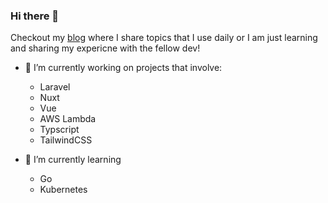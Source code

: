 ### Hi there 👋

Checkout my [blog](https://tannercampbell.com) where I share topics that I use daily or I am just learning and sharing my expericne with the fellow dev!

- 🔭 I’m currently working on projects that involve:
  - Laravel
  - Nuxt
  - Vue
  - AWS Lambda
  - Typscript
  - TailwindCSS

- 🌱 I’m currently learning
  - Go
  - Kubernetes

<!--
**tcampbPPU/tcampbPPU** is a ✨ _special_ ✨ repository because its `README.md` (this file) appears on your GitHub profile.

Here are some ideas to get you started:

- 🔭 I’m currently working on ...
- 🌱 I’m currently learning ...
- 🤔 I’m looking for help with ...
- 💬 Ask me about ...
- 📫 How to reach me: ...
- 😄 Pronouns: ...
- ⚡ Fun fact: ...
-->
